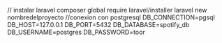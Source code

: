 // instalar laravel
composer global require laravel/installer
laravel new nombredelproyecto
    //conexion con postgresql
    DB_CONNECTION=pgsql
    DB_HOST=127.0.0.1
    DB_PORT=5432
    DB_DATABASE=spotify_db
    DB_USERNAME=postgres
    DB_PASSWORD=toor